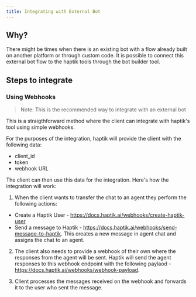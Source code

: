 ```yaml
---
title: Integrating with External Bot
---
```


## Why?
There might be times when there is an existing bot with a flow already built on another platform or through custom code. It is possible to connect this external bot flow to the haptik tools through the bot builder tool.


## Steps to integrate

### Using Webhooks
> Note: This is the recommended way to integrate with an external bot

This is a straigthforward method where the client can integrate with haptik's tool using simple webhooks.

For the purposes of the integration, haptik will provide the client with the following data:
- client_id
- token
- webhook URL

The client can then use this data for the integration. Here's how the integration will work:

1) When the client wants to transfer the chat to an agent they perform the following actions:
 * Create a Haptik User - https://docs.haptik.ai/webhooks/create-haptik-user
 * Send a message to Haptik - https://docs.haptik.ai/webhooks/send-message-to-haptik. This creates a new message in agent chat and assigns the chat to an agent.

2) The client also needs to provide a webhook of their own where the responses from the agent will be sent. Haptik will send the agent responses to this webhook endpoint with the following paylaod - https://docs.haptik.ai/webhooks/webhook-payload. 

3) Client processes the messages received on the webhook and forwards it to the user who sent the message.